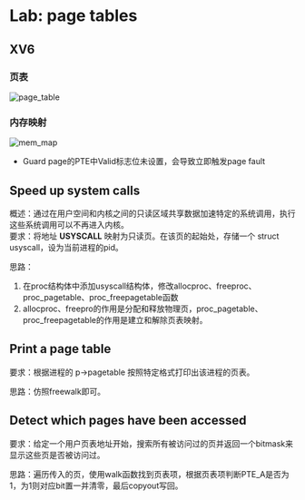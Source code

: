 # Lab: page tables

## XV6

### 页表
![page_table](https://906337931-files.gitbook.io/~/files/v0/b/gitbook-legacy-files/o/assets%2F-MHZoT2b_bcLghjAOPsJ%2F-MKKjB2an4WcuUmOlE__%2F-MKPwJezGQDkWaLDRuDs%2Fimage.png?alt=media&token=654cbddc-fab3-4180-8bd7-d275c63ae67f)

### 内存映射

![mem_map](https://906337931-files.gitbook.io/~/files/v0/b/gitbook-legacy-files/o/assets%2F-MHZoT2b_bcLghjAOPsJ%2F-MK_UbCc81Y4Idzn55t8%2F-MKaY9xY8MaH5XTiwuBm%2Fimage.png?alt=media&token=3adbe628-da78-472f-8e7b-3d0b1d3177b5)

- Guard page的PTE中Valid标志位未设置，会导致立即触发page fault

## Speed up system calls

概述：通过在用户空间和内核之间的只读区域共享数据加速特定的系统调用，执行这些系统调用可以不再进入内核。  
要求：将地址 **USYSCALL** 映射为只读页。在该页的起始处，存储一个 struct usyscall，设为当前进程的pid。    

思路：
1. 在proc结构体中添加usyscall结构体，修改allocproc、freeproc、proc_pagetable、proc_freepagetable函数
2. allocproc、freepro的作用是分配和释放物理页，proc_pagetable、proc_freepagetable的作用是建立和解除页表映射。


## Print a page table

要求：根据进程的 p->pagetable 按照特定格式打印出该进程的页表。

思路：仿照freewalk即可。

## Detect which pages have been accessed

要求：给定一个用户页表地址开始，搜索所有被访问过的页并返回一个bitmask来显示这些页是否被访问过。

思路：遍历传入的页，使用walk函数找到页表项，根据页表项判断PTE_A是否为1，为1则对应bit置一并清零，最后copyout写回。